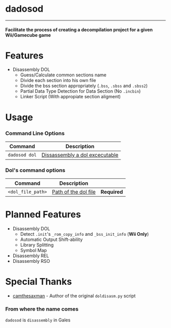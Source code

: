 # dadosod
---

#### Facilitate the process of creating a decompilation project for a given Wii/Gamecube game

# Features
 - Disassembly DOL
   - Guess/Calculate common sections name
   - Divide each section into his own file
   - Divide the bss section appropriately (`.bss`, `.sbss` and `.sbss2`)
   - Partial Data Type Detection for Data Section (No `.incbin`)
   - Linker Script (With appropiate section aligment)

# Usage

### Command Line Options
|Command|Description|
|-|-|
|`dadosod dol`|[Dissassembly a dol excecutable](#dols-command-options)|

### Dol's command options
|Command|Description||
|-|-|-|
|`<dol_file_path>`|[Path of the dol file]()|**Required**|


# Planned Features
 - Disassembly DOL
   - Detect `.init`'s `_rom_copy_info` and `_bss_init_info` (**Wii Only**)
   - Automatic Output Shift-ability
   - Library Splitting
   - Symbol Map
 - Disassembly REL
 - Disassembly RSO

# Special Thanks
- [camthesaxman](https://github.com/camthesaxman) - Author of the original `doldisasm.py` script

### From where the name comes
`dadosod` is `disassembly` in Gales